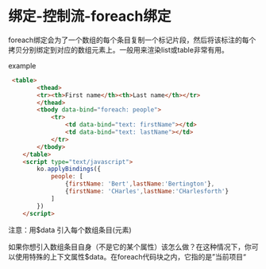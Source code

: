 # 绑定-控制流-foreach绑定

foreach绑定会为了一个数组的每个条目复制一个标记片段，然后将该标注的每个拷贝分别绑定到对应的数组元素上。一般用来渲染list或table非常有用。

example

```html
 <table>
        <thead>
        <tr><th>First name</th><th>Last name</th></tr>
        </thead>
        <tbody data-bind="foreach: people">
            <tr>
                <td data-bind="text: firstName"></td>
                <td data-bind="text: lastName"></td>
            </tr>
        </tbody>
    </table>
    <script type="text/javascript">
        ko.applyBindings({
            people: [
                {firstName: 'Bert',lastName:'Bertington'},
                {firstName: 'CHarles',lastName:'CHarlesforth'}
            ]
        })
    </script>
```

注意：用$data 引入每个数组条目(元素)

如果你想引入数组条目自身（不是它的某个属性）该怎么做？在这种情况下，你可以使用特殊的上下文属性$data。在foreach代码块之内，它指的是”当前项目“